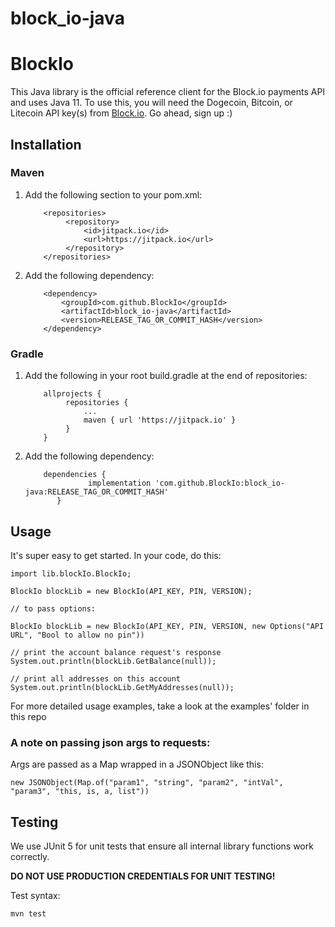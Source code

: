 # block_io-java
# BlockIo

This Java library is the official reference client for the Block.io payments API and uses Java 11. To use this, you will need the Dogecoin, Bitcoin, or Litecoin API key(s) from <a href="https://block.io" target="_blank">Block.io</a>. Go ahead, sign up :)

## Installation

### Maven
1. Add the following section to your pom.xml:
   ```
       <repositories>
            <repository>
                <id>jitpack.io</id>
                <url>https://jitpack.io</url>
            </repository>
       </repositories>
    ```
2. Add the following dependency:

    ```
        <dependency>
            <groupId>com.github.BlockIo</groupId>
            <artifactId>block_io-java</artifactId>
            <version>RELEASE_TAG_OR_COMMIT_HASH</version>
        </dependency>
    ```
### Gradle
1. Add the following in your root build.gradle at the end of repositories:
   ```
       allprojects {
            repositories {
                ...
                maven { url 'https://jitpack.io' }
            }
       }
    ```
2. Add the following dependency:

    ```
        dependencies {
		          implementation 'com.github.BlockIo:block_io-java:RELEASE_TAG_OR_COMMIT_HASH'
	       }
    ```

## Usage

It's super easy to get started. In your code, do this:

    import lib.blockIo.BlockIo;

    BlockIo blockLib = new BlockIo(API_KEY, PIN, VERSION);

    // to pass options:

    BlockIo blockLib = new BlockIo(API_KEY, PIN, VERSION, new Options("API URL", "Bool to allow no pin"))

    // print the account balance request's response
    System.out.println(blockLib.GetBalance(null));

    // print all addresses on this account
    System.out.println(blockLib.GetMyAddresses(null));

For more detailed usage examples, take a look at the examples' folder in this repo

### A note on passing json args to requests:

Args are passed as a Map wrapped in a JSONObject like this: 

    new JSONObject(Map.of("param1", "string", "param2", "intVal", "param3", "this, is, a, list"))

## Testing

We use JUnit 5 for unit tests that ensure all internal library functions work correctly.

**DO NOT USE PRODUCTION CREDENTIALS FOR UNIT TESTING!** 

Test syntax:

```bash
mvn test
